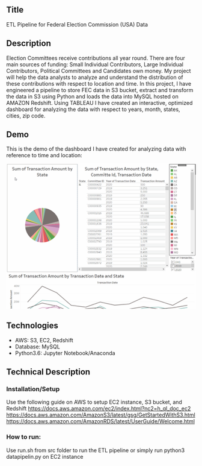 ## Title
ETL Pipeline for Federal Election Commission (USA) Data

## Description
Election Committees receive contributions all year round. There are four main sources of funding: Small Individual Contributors, Large Individual Contributors, Political Committees and Candidates own money. My project will help the data analysts to analyze and understand the distribution of these contributions with respect to location and time.
In this project, I have engineered a pipeline to store FEC data in S3 bucket, extract and transform the data in S3 using Python and loads the data into MySQL hosted on AMAZON Redshift. Using TABLEAU I have created an interactive, optimized dashboard for analyzing the data with respect to years, month, states, cities, zip code.

## Demo
This is the demo of the dashboard I have created for analyzing data with reference to time and location:

![Demo](demo/FEC_Analyzer_demo.gif)

## Technologies 
- AWS: S3, EC2, Redshift
- Database: MySQL
- Python3.6: Jupyter Notebook/Anaconda

## Technical Description 

### Installation/Setup
Use the following guide on AWS to setup EC2 instance, S3 bucket, and Redshift
https://docs.aws.amazon.com/ec2/index.html?nc2=h_ql_doc_ec2
https://docs.aws.amazon.com/AmazonS3/latest/gsg/GetStartedWithS3.html
https://docs.aws.amazon.com/AmazonRDS/latest/UserGuide/Welcome.html
### How to run:
Use run.sh from src folder to run the ETL pipeline or simply run python3 datapipelin.py on EC2 instance
 
